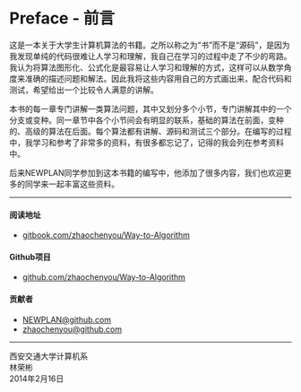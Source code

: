 # Preface - 前言

这是一本关于大学生计算机算法的书籍。之所以称之为“书”而不是“源码”，是因为我发现单纯的代码很难让人学习和理解，我自己在学习的过程中走了不少的弯路。我认为将算法图形化、公式化是最容易让人学习和理解的方式，这样可以从数学角度来准确的描述问题和解法。因此我将这些内容用自己的方式画出来，配合代码和测试，希望给出一个比较令人满意的讲解。

本书的每一章专门讲解一类算法问题，其中又划分多个小节，专门讲解其中的一个分支或变种。同一章节中各个小节间会有明显的联系，基础的算法在前面，变种的、高级的算法在后面。每个算法都有讲解、源码和测试三个部分。在编写的过程中，我学习和参考了非常多的资料，有很多都忘记了，记得的我会列在参考资料中。

后来NEWPLAN同学参加到这本书籍的编写中，他添加了很多内容，我们也欢迎更多的同学来一起丰富这些资料。

--------

#### 阅读地址

* [gitbook.com/zhaochenyou/Way-to-Algorithm](https://zhaochenyou.github.io/Way-to-Algorithm/)

#### Github项目

* [github.com/zhaochenyou/Way-to-Algorithm](https://github.com/zhaochenyou/Way-to-Algorithm/)

#### 贡献者

* NEWPLAN@github.com
* zhaochenyou@github.com

--------

西安交通大学计算机系 <br>
林荣彬 <br>
2014年2月16日 <br>

